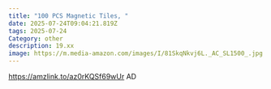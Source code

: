 ```yaml
---
title: "100 PCS Magnetic Tiles, "
date: 2025-07-24T09:04:21.819Z
tags: 2025-07-24
Category: other
description: 19.xx
image: https://m.media-amazon.com/images/I/81SkqNkvj6L._AC_SL1500_.jpg
---
```

https://amzlink.to/az0rKQSf69wUr
AD